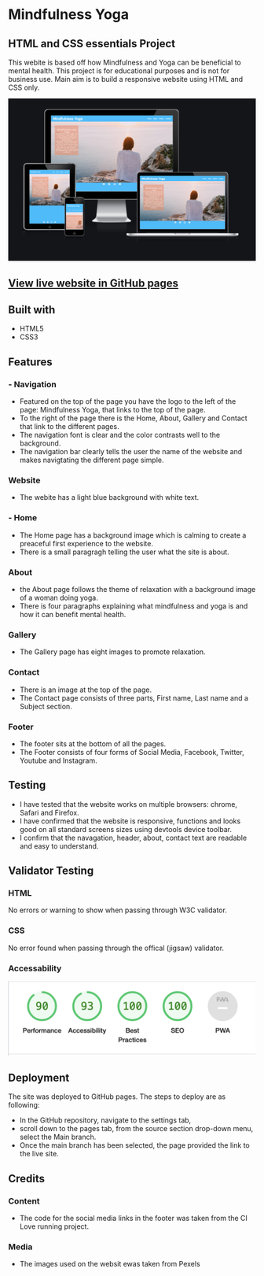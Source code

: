 # Mindfulness Yoga

## HTML and CSS essentials Project

This webite is based off how Mindfulness and Yoga can be beneficial to mental health. 
This project is for educational purposes and is not for business use.
Main aim is to build a responsive website using HTML and CSS only.

![Am I Responsive](assets/images/Screenshot%202022-05-30%20at%2016.05.59.png)

## [View live website in GitHub pages](https://kevtaylor1990.github.io/Project-1/)

## Built with

- HTML5
- CSS3

## Features

### - Navigation
* Featured on the top of the page you have the logo to the left of the page: Mindfulness Yoga, that links to the top  of the page.
* To the right of the page there is the Home, About, Gallery and Contact that link to the different pages.
* The navigation font is clear and the color contrasts well to the background.
* The navigation bar clearly tells the user the name of the website and makes navigtating the different page simple.

### Website 
* The webite has a light blue background with white text.

### - Home
* The Home page has a background image which is calming to create a preaceful first experience to the website.
* There is a small paragragh telling the user what the site is about.

### About
* the About page follows the theme of relaxation with a background image of a woman doing yoga.
* There is four paragraphs explaining what mindfulness and yoga is and how it can benefit mental health.

### Gallery
* The Gallery page has eight images to promote relaxation. 

### Contact
* There is an image at the top of the page.
* The  Contact page consists of three parts, First name, Last name and a Subject section.

### Footer
* The footer sits at the bottom of all the pages.
* The Footer consists of four forms of Social Media, Facebook, Twitter, Youtube and Instagram.

## Testing 
* I have tested that the website works on multiple browsers: chrome, Safari and Firefox.
* I have confirmed that the website is responsive, functions and looks good on all standard screens sizes using devtools device toolbar.
* I confirm that the navagation, header, about, contact text are readable and easy to understand.

## Validator Testing

### HTML
No errors or warning to show when passing through W3C validator.

### CSS 
No error found when passing through the offical (jigsaw) validator.

### Accessability
![](assets/images/Screenshot%202022-05-30%20at%2015.45.37.png)

## Deployment
The site was deployed to GitHub pages. The steps to deploy are as following:
- In the GitHub repository, navigate to the settings tab,
- scroll down to the pages tab, from the source section drop-down menu, select the Main branch.
- Once the main branch has been selected, the page provided the link to the live site.

## Credits

### Content 
* The code for the social media links in the footer was taken from the CI Love running project.

### Media
* The images used on the websit ewas taken from Pexels
